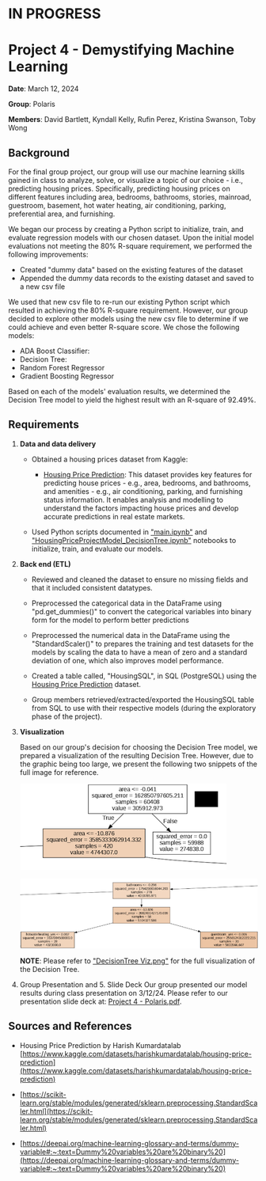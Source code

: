 # IN PROGRESS

# Project 4 - Demystifying Machine Learning

**Date**: March 12, 2024

**Group**: Polaris

**Members**: David Bartlett, Kyndall Kelly, Rufin Perez, Kristina Swanson, Toby Wong

## Background
For the final group project, our group will use our machine learning skills gained in class to analyze, solve, or visualize a topic of our choice - i.e., predicting housing prices. Specifically, predicting housing prices on different features including area, bedrooms, bathrooms, stories, mainroad, guestroom, basement, hot water heating, air conditioning, parking, preferential area, and furnishing.

We began our process by creating a Python script to initialize, train, and evaluate regression models with our chosen dataset. Upon the initial model evaluations not meeting the 80% R-square requirement, we performed the following improvements:

* Created "dummy data" based on the existing features of the dataset
* Appended the dummy data records to the existing dataset and saved to a new csv file

We used that new csv file to re-run our existing Python script which resulted in achieving the 80% R-square requirement. However, our group decided to explore other models using the new csv file to determine if we could achieve and even better R-square score. We chose the following models:

* ADA Boost Classifier: 
* Decision Tree: 
* Random Forest Regressor
* Gradient Boosting Regressor

Based on each of the models' evaluation results, we determined the Decision Tree model to yield the highest result with an R-square of 92.49%.

## Requirements

1. **Data and data delivery**

   * Obtained a housing prices dataset from Kaggle:
     - [Housing Price Prediction](https://www.kaggle.com/datasets/harishkumardatalab/housing-price-prediction): This dataset provides key features for predicting house prices - e.g., area, bedrooms, and bathrooms, and amenities - e.g., air conditioning, parking, and furnishing status information. It enables analysis and modelling to understand the factors impacting house prices and develop accurate predictions in real estate markets.
  
   * Used Python scripts documented in ["main.ipynb"](https://github.com/UNCC-DA-2024-Polaris/HousingPricePrediction/blob/main/main.ipynb) and ["HousingPriceProjectModel_DecisionTree.ipynb"](https://github.com/UNCC-DA-2024-Polaris/HousingPricePrediction/blob/main/main.ipynb) notebooks to initialize, train, and evaluate our models.

2. **Back end (ETL)**

   * Reviewed and cleaned the dataset to ensure no missing fields and that it included consistent datatypes.
  
   * Preprocessed the categorical data in the DataFrame using "pd.get_dummies()" to convert the categorical variables into binary form for the model to perform better predictions
  
   * Preprocessed the numerical data in the DataFrame using the "StandardScaler()" to prepares the training and test datasets for the models by scaling the data to have a mean of zero and a standard deviation of one, which also improves model performance.
  
   * Created a table called, "HousingSQL", in SQL (PostgreSQL) using the [Housing Price Prediction](https://www.kaggle.com/datasets/harishkumardatalab/housing-price-prediction) dataset.
  
   * Group members retrieved/extracted/exported the HousingSQL table from SQL to use with their respective models (during the exploratory phase of the project).
   
3. **Visualization**

   Based on our group's decision for choosing the Decision Tree model, we prepared a visualization of the resulting Decision Tree. However, due to the graphic being too large, we present the following two snippets of the full image for reference.

   ![DecisionTreeSnippet1](https://github.com/UNCC-DA-2024-Polaris/HousingPricePrediction/blob/main/Images/DecisionTreeSnippet1.png)

   ![DecisionTreeSnippet2](https://github.com/UNCC-DA-2024-Polaris/HousingPricePrediction/blob/main/Images/DecisionTreeSnippet2.png)

   **NOTE**: Please refer to ["DecisionTree Viz.png"](https://github.com/UNCC-DA-2024-Polaris/HousingPricePrediction/blob/main/DecisionTree%20Viz.png) for the full visualization of the Decision Tree.
   
4. Group Presentation and 5. Slide Deck
   Our group presented our model results during class presentation on 3/12/24. Please refer to our presentation slide deck at: [Project 4 - Polaris.pdf](https://github.com/UNCC-DA-2024-Polaris/HousingPricePrediction/blob/main/Project%204%20-%20Polaris.pdf).  

## Sources and References

* Housing Price Prediction by Harish Kumardatalab
[https://www.kaggle.com/datasets/harishkumardatalab/housing-price-prediction](https://www.kaggle.com/datasets/harishkumardatalab/housing-price-prediction)

* [https://scikit-learn.org/stable/modules/generated/sklearn.preprocessing.StandardScaler.html](https://scikit-learn.org/stable/modules/generated/sklearn.preprocessing.StandardScaler.html)

* [https://deepai.org/machine-learning-glossary-and-terms/dummy-variable#:~:text=Dummy%20variables%20are%20binary%20](https://deepai.org/machine-learning-glossary-and-terms/dummy-variable#:~:text=Dummy%20variables%20are%20binary%20)
